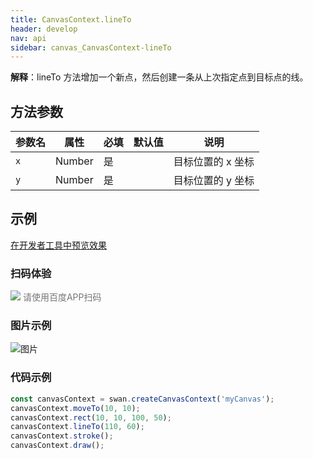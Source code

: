 ```yaml
---
title: CanvasContext.lineTo
header: develop
nav: api
sidebar: canvas_CanvasContext-lineTo
---
```


 

**解释**：lineTo 方法增加一个新点，然后创建一条从上次指定点到目标点的线。

 
## 方法参数 
 
|参数名|属性|必填|默认值|说明|
|----|----|----|---|---|
|`x`|Number|是|| 目标位置的 x 坐标|
| `y`|Number|是|| 目标位置的 y 坐标|
## 示例

<a href="swanide://fragment/7be2fad3d201ee3f09e4b2e81a875b031573723506586" title="在开发者工具中预览效果" target="_self">在开发者工具中预览效果</a>

### 扫码体验

<div class='scan-code-container'>
    <img src="https://b.bdstatic.com/miniapp/assets/images/doc_demo/pages_createCanvasContext.png" class="demo-qrcode-image" />
    <font color=#777 12px>请使用百度APP扫码</font>
</div>

###  图片示例  
![图片](../../../../img/api/canvas/lineTo.png)

### 代码示例 



```js
const canvasContext = swan.createCanvasContext('myCanvas');
canvasContext.moveTo(10, 10);
canvasContext.rect(10, 10, 100, 50);
canvasContext.lineTo(110, 60);
canvasContext.stroke();
canvasContext.draw();
```


